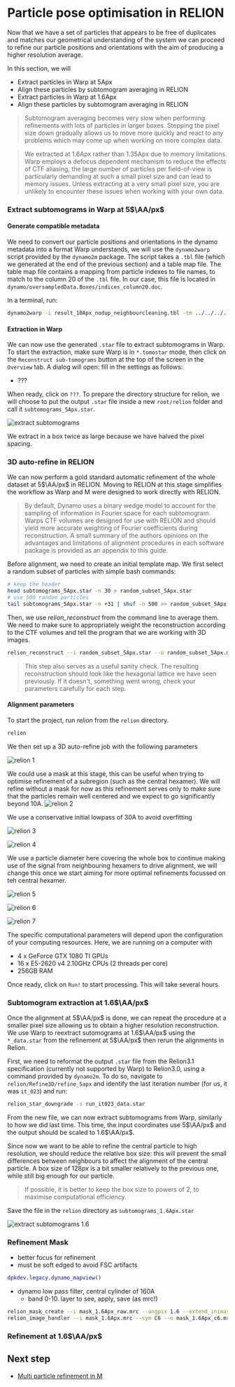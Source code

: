 # Particle pose optimisation in RELION

Now that we have a set of particles that appears to be free of duplicates and matches our geometrical understanding of the system we can proceed to refine our particle positions and orientations with the aim of producing a higher resolution average. 

In this section, we will 

- Extract particles in Warp at 5Apx
- Align these particles by subtomogram averaging in RELION
- Extract particles in Warp at 1.6Apx
- Align these particles by subtomogram averaging in RELION

> Subtomogram averaging becomes very slow when performing refinements with lots of particles in larger boxes. Stepping the pixel size down gradually allows us to move more quickly and react to any problems which may come up when working on more complex data.

> We extracted at 1.6Apx rather than 1.35Apx due to memory limitations. Warp employs a defocus dependent mechanism to reduce the effects of CTF aliasing, the large number of particles per field-of-view is particularly demanding at such a small pixel size and can lead to memory issues. Unless extracting at a very small pixel size, you are unlikely to encounter these issues when working with your own data.

### Extract subtomograms in Warp at 5$\AA/px$

#### Generate compatible metadata

We need to convert our particle positions and orientations in the dynamo metadata into a format Warp understands, we will use the `dynamo2warp` script provided by the `dynamo2m` package. The script takes a `.tbl` file (which we generated at the end of the previous section) and a table map file. The table map file contains a mapping from particle indexes to file names, to match to the column 20 of the `.tbl` file. In our case, this file is located in `dynamo/oversampledData.Boxes/indices_column20.doc`.

In a terminal, run:
```bash
dynamo2warp -i result_10Apx_nodup_neighbourcleaning.tbl -tm ../../../../oversampledData.Boxes/indices_column20.doc -o result_15Apx_nodup_neighbourcleaning_data.star
```

#### Extraction in Warp
We can now use the generated `.star` file to extract subtomograms in Warp. To start the extraction, make sure Warp is in `*.tomostar` mode, then click on the `Reconstruct sub-tomograms` button at the top of the screen in the `Overview` tab. A dialog will open: fill in the settings as follows:

- ???

When ready, click on `???`. To prepare the directory structure for relion, we will choose to put the output `.star` file inside a new `root/relion` folder and call it `subtomograms_5Apx.star`.

![extract subtomograms](https://i.ibb.co/KKMwDqJ/subtomo-extraction.png)

We extract in a box twice as large because we have halved the pixel spacing.


### 3D auto-refine in RELION

We can now perform a gold standard automatic refinement of the whole dataset at 5$\AA/px$ in RELION. Moving to RELION at this stage simplifies the workflow as Warp and M were designed to work directly with RELION.

> By default, Dynamo uses a binary wedge model to account for the sampling of information in Fourier space for each subtomogram. Warps CTF volumes are designed for use with RELION and should yield more accurate weighting of Fourier coefficients during reconstruction. A small summary of the authors opinions on the advantages and limitations of alignment procedures in each software package is provided as an appendix to this guide.

Before alignment, we need to create an initial template map. We first select a random subset of particles with simple bash commands:
```bash
# keep the header
head subtomograms_5Apx.star -n 30 > random_subset_5Apx.star
# use 500 random particles
tail subtomograms_5Apx.star -n +31 | shuf -n 500 >> random_subset_5Apx.star
```

Then, we use *relion_reconstruct* from the command line to average them. We need to make sure to appropriately weight the reconstruction according to the CTF volumes and tell the program that we are working with 3D images.
```bash
relion_reconstruct --i random_subset_5Apx.star --o random_subset_5Apx.mrc --3d_rot --ctf
```

> This step also serves as a useful sanity check. The resulting reconstruction should look like the hexagonal lattice we have seen previously. If it doesn't, something went wrong, check your parameters carefully for each step.

#### Alignment parameters

To start the project, run *relion* from the `relion` directory.
```bash
relion
```

We then set up a 3D auto-refine job with the following parameters

![relion 1](https://i.ibb.co/Vm8yS3Y/relion-1.png)

We could use a mask at this stage, this can be useful when trying to optimise refinement of a subregion (such as the central hexamer). We will refine without a mask for now as this refinement serves only to make sure that the particles remain well centered and we expect to go significantly beyond 10A.
![relion 2](https://i.ibb.co/FHMQ5Y5/relion-2.png)

We use a conservative initial lowpass of 30A to avoid overfitting

![relion 3](https://i.ibb.co/TW7FpqY/relion-3.png)

![relion 4](https://i.ibb.co/PTQvLf3/relion-4.png)

We use a particle diameter here covering the whole box to continue making use of the signal from neighbouring hexamers to drive alignment, we will change this once we start aiming for more optimal refinements focussed on teh central hexamer.

![relion 5](https://i.ibb.co/tz5QxZG/relion-5.png)

![relion 6](https://i.ibb.co/8D9Rw1D/relion-6.png)

![relion 7](https://i.ibb.co/M8WBk0X/relion-7.png)

The specific computational parameters will depend upon the configuration of your computing resources. Here, we are running on a computer with 

- 4 x GeForce GTX 1080 TI GPUs 
- 16 x E5-2620 v4 2.10GHz CPUs (2 threads per core)
- 256GB RAM

Once ready, click on `Run!` to start processing. This will take several hours.

### Subtomogram extraction at 1.6$\AA/px$

Once the alignment at 5$\AA/px$ is done, we can repeat the procedure at a smaller pixel size allowing us to obtain a higher resolution reconstruction. We use Warp to reextract sutomograms at 1.6$\AA/px$ using the `*_data.star` from the refinement at 5$\AA/px$ then rerun the alignments in Relion.

First, we need to reformat the output `.star` file from the Relion3.1 specification (currently not supported by Warp) to Relion3.0, using a command provided by `dynamo2m`. To do so, navigate to `relion/Refine3D/refine_5apx` and identify the last iteration number (for us, it was `it_023`) and run:
```bash
relion_star_downgrade -s run_it023_data.star
```

From the new file, we can now extract subtomograms from Warp, similarly to how we did last time. This time, the input coordinates use 5$\AA/px$ and the output should be scaled to 1.6$\AA/px$.

Since now we want to be able to refine the central particle to high resolution, we should reduce the relative box size: this will prevent the small differences between neighbours to affect the alignment of the central particle. A box size of 128$px$ is a bit smaller relatively to the previous one, while still big enough for our particle.

> If possible, it is better to keep the box size to powers of 2, to maximise computational efficiency.

Save the file in the `relion` directory as `subtomograms_1.6Apx.star`

![extract subtomograms 1.6](https://i.ibb.co/s9jN57s/subtomo-extraction-1-6.png)

### Refinement Mask

- better focus for refinement
- must be soft edged to avoid FSC artifacts


```matlab
dpkdev.legacy.dynamo_mapview()
```

- dynamo low pass filter, central cylinder of 160A
    - band 0-10. layer to see, apply, save (as mrc!)

```bash
relion_mask_create --i mask_1.6Apx_raw.mrc --angpix 1.6 --extend_inimask 5 --width_soft_edge 10 --o mask_1.6Apx.mrc
relion_image_handler --i mask_1.6Apx.mrc --sym C6 --o mask_1.6Apx_c6.mrc
```

### Refinement at 1.6$\AA/px$


## Next step
* [Multi particle refinement in M](m.md)
